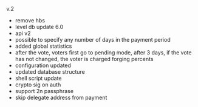 v.2

- remove hbs
- level db update 6.0
- api v2
- possible to specify any number of days in the payment period
- added global statistics
- after the vote, voters first go to pending mode, after 3 days, if the vote has not changed, the voter is charged forging percents
- configuration updated
- updated database structure
- shell script update
- crypto sig on auth
- support 2n passphrase
- skip delegate address from payment
